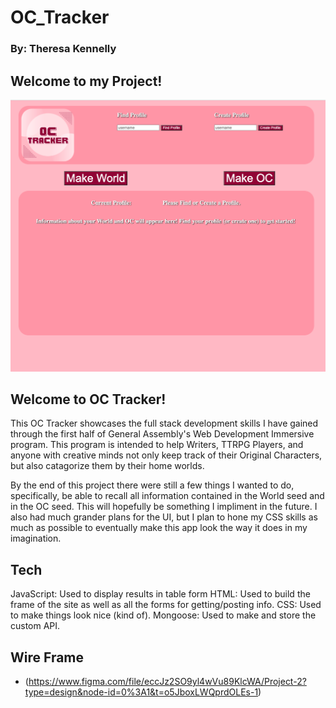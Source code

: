 # OC_Tracker
### By: Theresa Kennelly

## Welcome to my Project!

![app screenshot](screenshot.png)


## Welcome to OC Tracker!

This OC Tracker showcases the full stack development skills I have gained through the first half of General Assembly's Web Development Immersive program. This program is intended to help Writers, TTRPG Players, and anyone with creative minds not only keep track of their Original Characters, but also catagorize them by their home worlds.

By the end of this project there were still a few things I wanted to do, specifically, be able to recall all information contained in the World seed and in the OC seed. This will hopefully be something I impliment in the future. I also had much grander plans for the UI, but I plan to hone my CSS skills as much as possible to eventually make this app look the way it does in my imagination.

## Tech

JavaScript: Used to display results in table form
HTML: Used to build the frame of the site as well as all the forms for getting/posting info.
CSS: Used to make things look nice (kind of).
Mongoose: Used to make and store the custom API.

## Wire Frame 
- (https://www.figma.com/file/eccJz2SO9yl4wVu89KlcWA/Project-2?type=design&node-id=0%3A1&t=o5JboxLWQprdOLEs-1)


